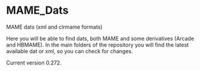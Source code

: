 # MAME_Dats
MAME dats (xml and clrmame formats)

Here you will be able to find dats, both MAME and some derivatives (Arcade and HBMAME).
In the main folders of the repository you will find the latest available dat or xml, so you can check for changes.

Current version 0.272.